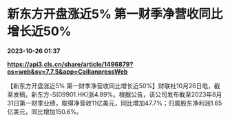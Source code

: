# 新东方开盘涨近5% 第一财季净营收同比增长近50%

**2023-10-26 01:37**

**https://api3.cls.cn/share/article/1496879?os=web&sv=7.7.5&app=CailianpressWeb**

【新东方开盘涨近5% 第一财季净营收同比增长近50%】财联社10月26日电，截至发稿，新东方-S(09901.HK)涨4.89%。根据公告，该公司发布截至2023年8月31日第一财季业绩，取得净营收11亿美元，同比增加47.7%；归属股东净利润1.65亿美元，同比增加150.6%。